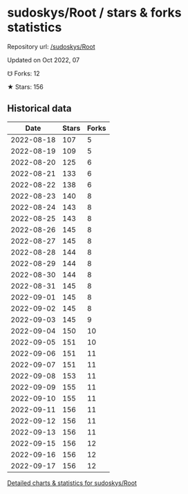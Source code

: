 # sudoskys/Root / stars & forks statistics

Repository url: [/sudoskys/Root](https://github.com/sudoskys/Root)

Updated on Oct 2022, 07

☋ Forks: 12

★ Stars: 156

## Historical data
| Date | Stars | Forks |
|------|-------|-------|
| 2022-08-18 | 107 | 5 | 
| 2022-08-19 | 109 | 5 | 
| 2022-08-20 | 125 | 6 | 
| 2022-08-21 | 133 | 6 | 
| 2022-08-22 | 138 | 6 | 
| 2022-08-23 | 140 | 8 | 
| 2022-08-24 | 143 | 8 | 
| 2022-08-25 | 143 | 8 | 
| 2022-08-26 | 145 | 8 | 
| 2022-08-27 | 145 | 8 | 
| 2022-08-28 | 144 | 8 | 
| 2022-08-29 | 144 | 8 | 
| 2022-08-30 | 144 | 8 | 
| 2022-08-31 | 145 | 8 | 
| 2022-09-01 | 145 | 8 | 
| 2022-09-02 | 145 | 8 | 
| 2022-09-03 | 145 | 9 | 
| 2022-09-04 | 150 | 10 | 
| 2022-09-05 | 151 | 10 | 
| 2022-09-06 | 151 | 11 | 
| 2022-09-07 | 151 | 11 | 
| 2022-09-08 | 153 | 11 | 
| 2022-09-09 | 155 | 11 | 
| 2022-09-10 | 155 | 11 | 
| 2022-09-11 | 156 | 11 | 
| 2022-09-12 | 156 | 11 | 
| 2022-09-13 | 156 | 11 | 
| 2022-09-15 | 156 | 12 | 
| 2022-09-16 | 156 | 12 | 
| 2022-09-17 | 156 | 12 | 


[Detailed charts & statistics for sudoskys/Root](https://reviewgithub.com/rep/sudoskys/Root)
